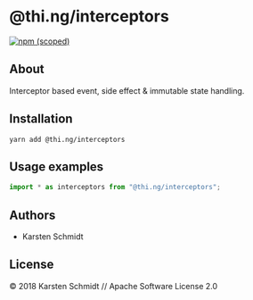 # @thi.ng/interceptors

[![npm (scoped)](https://img.shields.io/npm/v/@thi.ng/interceptors.svg)](https://www.npmjs.com/package/@thi.ng/interceptors)

## About

Interceptor based event, side effect & immutable state handling.

## Installation

```
yarn add @thi.ng/interceptors
```

## Usage examples

```typescript
import * as interceptors from "@thi.ng/interceptors";

```

## Authors

- Karsten Schmidt

## License

&copy; 2018 Karsten Schmidt // Apache Software License 2.0
